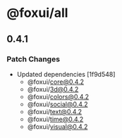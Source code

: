 # @foxui/all

## 0.4.1

### Patch Changes

- Updated dependencies [1f9d548]
  - @foxui/core@0.4.2
  - @foxui/3d@0.4.2
  - @foxui/colors@0.4.2
  - @foxui/social@0.4.2
  - @foxui/text@0.4.2
  - @foxui/time@0.4.2
  - @foxui/visual@0.4.2
